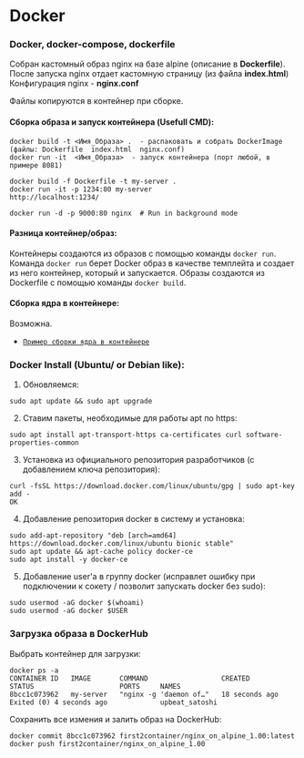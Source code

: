 # Docker

### Docker, docker-compose, dockerfile

Cобран кастомный образ nginx на базе alpine (описание в **Dockerfile**). После запуска nginx отдает кастомную страницу (из файла **index.html**)
Конфигурация nginx - **nginx.conf** 

Файлы копируются в контейнер при сборке.  

#### Сборка образа и запуск контейнера (Usefull CMD): 
~~~
docker build -t <Имя_Образа> .  - распаковать и собрать DockerImage (файлы: Dockerfile  index.html  nginx.conf)
docker run -it  <Имя_Образа>  - запуск контейнера (порт любой, в примере 8081)

docker build -f Dockerfile -t my-server .
docker run -it -p 1234:80 my-server
http://localhost:1234/

docker run -d -p 9000:80 nginx  # Run in background mode
~~~

#### Разница контейнер/образ: 
Контейнеры создаются из образов с помощью команды `docker run`.
Команда `docker run` берет Docker образ в качестве темплейта и создает из него контейнер, который и запускается.
Образы создаются из Dockerfile с помощью команды `docker build`.

#### Сборка ядра в контейнере: 
Возможна. 
- [`Пример сборки ядра в контейнере`](https://github.com/a13xp0p0v/kernel-build-containers)


### Docker Install (Ubuntu/ or Debian like): 

1) Обновляемся: 
```
sudo apt update && sudo apt upgrade
```

2) Ставим пакеты, необходимые для работы apt по https: 
```
sudo apt install apt-transport-https ca-certificates curl software-properties-common
```

3) Установка из официального репозитория разработчиков (с добавлением ключа репозитория):
```
curl -fsSL https://download.docker.com/linux/ubuntu/gpg | sudo apt-key add -
OK
```

4) Добавление репозитория docker в систему и установка:
```
sudo add-apt-repository "deb [arch=amd64] https://download.docker.com/linux/ubuntu bionic stable"
sudo apt update && apt-cache policy docker-ce
sudo apt install -y docker-ce
```

5) Добавление user'a в группу docker (исправлет ошибку при подключении к сокету / позволит запускать docker без sudo):
```
sudo usermod -aG docker $(whoami)
sudo usermod -aG docker $USER
```


### Загрузка образа в DockerHub 

Выбрать контейнер для загрузки: 
```
docker ps -a
CONTAINER ID   IMAGE       COMMAND                  CREATED          STATUS                     PORTS     NAMES
8bcc1c073962   my-server   "nginx -g 'daemon of…"   18 seconds ago   Exited (0) 4 seconds ago             upbeat_satoshi
```
Сохранить все измения и залить образ на DockerHub: 
```
docker commit 8bcc1c073962 first2container/nginx_on_alpine_1.00:latest
docker push first2container/nginx_on_alpine_1.00
```

